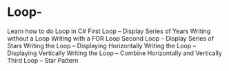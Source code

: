 # Loop-
Learn how to do Loop in C#
First Loop – Display Series of Years
Writing without a Loop
Writing with a FOR Loop
Second Loop – Display Series of Stars
Writing the Loop – Displaying Horizontally
Writing the Loop – Displaying Vertically
Writing the Loop – Combine Horizontally and Vertically
Third Loop – Star Pattern

